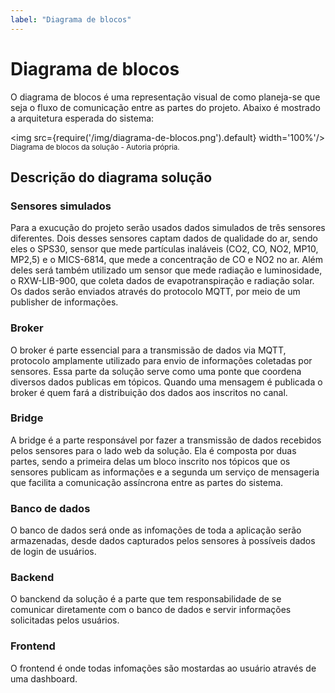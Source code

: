 ```yaml
---
label: "Diagrama de blocos"
---
```


# Diagrama de blocos


O diagrama de blocos é uma representação visual de como planeja-se que seja o fluxo de comunicação entre as partes do projeto. Abaixo é mostrado a arquitetura esperada do sistema:

<img src={require('/img/diagrama-de-blocos.png').default} width='100%'/>
<sub>Diagrama de blocos da solução - Autoria própria.</sub>

## Descrição do diagrama solução

### Sensores simulados
Para a exucução do projeto serão usados dados simulados de três sensores diferentes. Dois desses sensores captam dados de qualidade do ar, sendo eles o SPS30, sensor que mede partículas inaláveis (CO2, CO, NO2, MP10, MP2,5) e o MICS-6814, que mede a concentração de CO e NO2 no ar. Além deles será também utilizado um sensor que mede radiação e luminosidade, o RXW-LIB-900, que coleta dados de evapotranspiração e radiação solar. Os dados serão enviados através do protocolo MQTT, por meio de um publisher de informações.

### Broker
O broker é parte essencial para a transmissão de dados via MQTT, protocolo amplamente utilizado para envio de informações coletadas por sensores. Essa parte da solução serve como uma ponte que coordena diversos dados publicas em tópicos. Quando uma mensagem é publicada o broker é quem fará a distribuição dos dados aos inscritos no canal.

### Bridge
A bridge é a parte responsável por fazer a transmissão de dados recebidos pelos sensores para o lado web da solução. Ela é composta por duas partes, sendo a primeira delas um bloco inscrito nos tópicos que os sensores publicam as informações e a segunda um serviço de mensageria que facilita a comunicação assíncrona entre as partes do sistema.

### Banco de dados
O banco de dados será onde as infomações de toda a aplicação serão armazenadas, desde dados capturados pelos sensores à possíveis dados de login de usuários.

### Backend
O banckend da solução é a parte que tem responsabilidade de se comunicar diretamente com o banco de dados e servir informações solicitadas pelos usuários.

### Frontend
O frontend é onde todas infomações são mostardas ao usuário através de uma dashboard.




